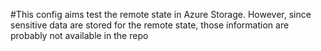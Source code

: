 #This config aims test the remote state in Azure Storage. However, since sensitive data are stored for the remote state, those information are probably not available in the repo